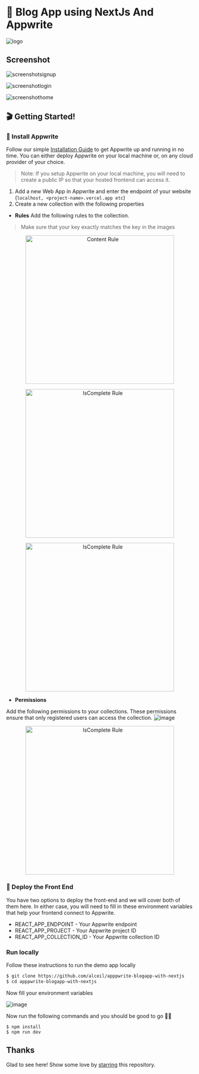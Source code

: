 # 🔖 Blog App using NextJs And Appwrite

![logo](https://user-images.githubusercontent.com/47685349/138933572-fd0d2da5-71d7-4648-8c88-063bdac6e5b9.png)

## Screenshot

![screenshotsignup](https://user-images.githubusercontent.com/47685349/138934188-b0962c42-9946-4366-bce3-3fc0dd5646f2.png)

![screenshotlogin](https://user-images.githubusercontent.com/47685349/138934359-b9b07137-2b33-4b15-a032-6e1c413eac34.png)

![screenshothome](https://user-images.githubusercontent.com/47685349/138934552-2640037f-cc77-4445-971c-5f8466ec8e31.png)
## 🎬 Getting Started!

### 🤘 Install Appwrite 
Follow our simple [Installation Guide](https://appwrite.io/docs/installation) to get Appwrite up and running in no time. You can either deploy Appwrite on your local machine or, on any cloud provider of your choice. 
> Note: If you setup Appwrite on your local machine, you will need to create a public IP so that your hosted frontend can access it.
1. Add a new Web App in Appwrite and enter the endpoint of your website (`localhost, <project-name>.vercel.app etc`)
2. Create a new collection with the following properties
* **Rules**
Add the following rules to the collection. 
> Make sure that your key exactly matches the key in the images


<p align="center">
<img src="https://user-images.githubusercontent.com/47685349/139072703-2893bb5d-833b-454b-b1cc-2950991b224e.png" alt="Content Rule" width="400"/>
</p>

<p align="center">
<img src="https://user-images.githubusercontent.com/47685349/139072749-0d23b6a6-50a8-45d9-855c-441aaf83cf3d.png" alt="IsComplete Rule" width="400"/>
</p>

<p align="center">
<img src="https://user-images.githubusercontent.com/47685349/139072919-223c4ceb-47fa-42f5-93ec-235510007039.png" alt="IsComplete Rule" width="400"/>
</p>

* **Permissions**

Add the following permissions to your collections. These permissions ensure that only registered users can access the collection.
![image](https://user-images.githubusercontent.com/47685349/139072970-7523a39b-8ca0-4145-b63a-0be41fe10c08.png)

<p align="center">
<img src="https://user-images.githubusercontent.com/47685349/139072970-7523a39b-8ca0-4145-b63a-0be41fe10c08.png" alt="IsComplete Rule" width="400"/>
</p>



### 🚀 Deploy the Front End
You have two options to deploy the front-end and we will cover both of them here. In either case, you will need to fill in these environment variables that help your frontend connect to Appwrite.

* REACT_APP_ENDPOINT - Your Appwrite endpoint
* REACT_APP_PROJECT - Your Appwrite project ID
* REACT_APP_COLLECTION_ID - Your Appwrite collection ID 


### **Run locally**

Follow these instructions to run the demo app locally

```sh
$ git clone https://github.com/alceil/apppwrite-blogapp-with-nextjs
$ cd apppwrite-blogapp-with-nextjs
```


Now fill your environment variables

![image](https://user-images.githubusercontent.com/47685349/138935258-1f4ea81a-5955-4fdb-bf89-3de09a3c438a.png)


Now run the following commands and you should be good to go 💪🏼

```
$ npm install
$ npm run dev
```


## Thanks

Glad to see here! Show some love by [starring](https://github.com/alceil/apppwrite-blogapp-with-nextjs) this repository. 

